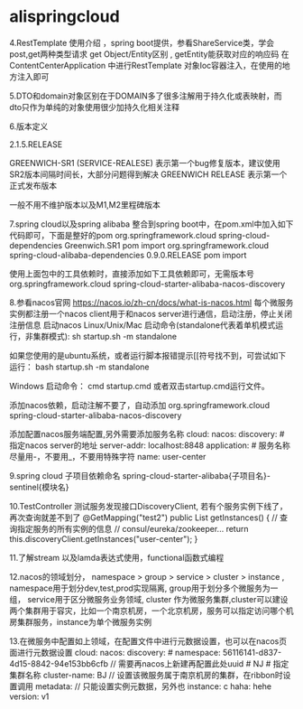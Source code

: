 # alispringcloud

4.RestTemplate 使用介绍 ，spring boot提供，参看ShareService类，学会post,get两种类型请求 get Object/Entity区别 , getEntity能获取对应的响应码
在ContentCenterApplication 中进行RestTemplate 对象Ioc容器注入，在使用的地方注入即可

5.DTO和domain对象区别在于DOMAIN多了很多注解用于持久化或表映射，而dto只作为单纯的对象使用很少加持久化相关注释

6.版本定义
<!--语义化的版本控制-->
<!--2：主版本，第几代-->
<!--1：次版本，一些功能的增加，但是架构没有太大的变化，是兼容的-->
<!--5：增量版本，bug修复-->
<!--release：里程碑，SNAPSHOT：开发版 M：里程碑 RELEASE：正式版-->
<version>2.1.5.RELEASE</version>

GREENWICH-SR1 (SERVICE-REALESE)  表示第一个bug修复版本，建议使用SR2版本间隔时间长，大部分问题得到解决
GREENWICH RELEASE 表示第一个正式发布版本

一般不用不维护版本以及M1,M2里程碑版本

7.spring cloud以及spring alibaba 整合到spring boot中，在pom.xml中加入如下代码即可，下面是整好的pom
<dependencyManagement>
    <dependencies>
        <!--整合spring cloud-->
        <dependency>
            <groupId>org.springframework.cloud</groupId>
            <artifactId>spring-cloud-dependencies</artifactId>
            <version>Greenwich.SR1</version>
            <type>pom</type>
            <scope>import</scope>
        </dependency>
        <!--整合spring cloud alibaba-->
        <dependency>
            <groupId>org.springframework.cloud</groupId>
            <artifactId>spring-cloud-alibaba-dependencies</artifactId>
            <version>0.9.0.RELEASE</version>
            <type>pom</type>
            <scope>import</scope>
        </dependency>
    </dependencies>
</dependencyManagement>

使用上面包中的工具依赖时，直接添加如下工具依赖即可，无需版本号
<dependency>
    <groupId>org.springframework.cloud</groupId>
    <artifactId>spring-cloud-starter-alibaba-nacos-discovery</artifactId>
</dependency>

8.参看nacos官网
https://nacos.io/zh-cn/docs/what-is-nacos.html
每个微服务实例都注册一个nacos client用于和nacos server进行通信，启动注册，停止关闭注册信息
启动nacos
Linux/Unix/Mac
启动命令(standalone代表着单机模式运行，非集群模式):
sh startup.sh -m standalone

如果您使用的是ubuntu系统，或者运行脚本报错提示[[符号找不到，可尝试如下运行：
bash startup.sh -m standalone

Windows
启动命令：
cmd startup.cmd
或者双击startup.cmd运行文件。

添加nacos依赖，启动注解不要了，自动添加
<dependency>
    <groupId>org.springframework.cloud</groupId>
    <artifactId>spring-cloud-starter-alibaba-nacos-discovery</artifactId>
</dependency>

添加配置nacos服务端配置,另外需要添加服务名称
cloud:
    nacos:
      discovery:
        # 指定nacos server的地址
        server-addr: localhost:8848
application:
    # 服务名称尽量用-，不要用_，不要用特殊字符
    name: user-center
    
9.spring cloud 子项目依赖命名
spring-cloud-starter-alibaba{子项目名}-sentinel{模块名}

10.TestController 测试服务发现接口DiscoveryClient, 若有个服务实例下线了，再次查询就差不到了
 @GetMapping("test2")
    public List<ServiceInstance> getInstances() {
        // 查询指定服务的所有实例的信息
        // consul/eureka/zookeeper...
        return this.discoveryClient.getInstances("user-center");
    }

11.了解stream 以及lamda表达式使用，functional函数式编程

12.nacos的领域划分， namespace > group > service > cluster > instance , namespace用于划分dev,test,prod实现隔离, group用于划分多个微服务为一组， service用于区分微服务业务领域, cluster 作为微服务集群,cluster可以建设两个集群用于容灾，比如一个南京机房，一个北京机房，服务可以指定访问哪个机房集群服务，instance为单个微服务实例

13.在微服务中配置如上领域，在配置文件中进行元数据设置，也可以在nacos页面进行元数据设置
cloud:
    nacos:
      discovery:
        # namespace: 56116141-d837-4d15-8842-94e153bb6cfb // 需要再nacos上新建再配置此处uuid
        # NJ
        # 指定集群名称
        cluster-name: BJ  // 设置该微服务属于南京机房的集群，在ribbon时设置调用
        metadata:  // 只能设置实例元数据，另外也
          instance: c
          haha: hehe
          version: v1
